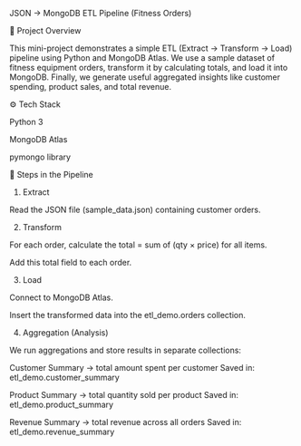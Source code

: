 JSON → MongoDB ETL Pipeline (Fitness Orders)

📌 Project Overview

This mini-project demonstrates a simple ETL (Extract → Transform → Load) pipeline using Python and MongoDB Atlas.
We use a sample dataset of fitness equipment orders, transform it by calculating totals, and load it into MongoDB.
Finally, we generate useful aggregated insights like customer spending, product sales, and total revenue.

⚙️ Tech Stack

Python 3

MongoDB Atlas 

pymongo library

🚀 Steps in the Pipeline
1. Extract

Read the JSON file (sample_data.json) containing customer orders.

2. Transform

For each order, calculate the total = sum of (qty × price) for all items.

Add this total field to each order.

3. Load

Connect to MongoDB Atlas.

Insert the transformed data into the etl_demo.orders collection.

4. Aggregation (Analysis)

We run aggregations and store results in separate collections:

Customer Summary → total amount spent per customer
Saved in: etl_demo.customer_summary

Product Summary → total quantity sold per product
Saved in: etl_demo.product_summary

Revenue Summary → total revenue across all orders
Saved in: etl_demo.revenue_summary
